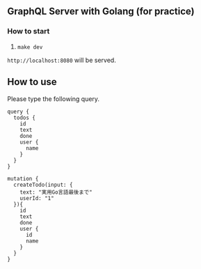 ## GraphQL Server with Golang (for practice)

### How to start

1. `make dev`

`http://localhost:8080` will be served.

## How to use

Please type the following query.

```
query {
  todos {
    id
    text
    done
    user {
      name
    }
  }
}
```

```
mutation {
  createTodo(input: {
    text: "実用Go言語最後まで"
    userId: "1"
  }){
    id
    text
    done
    user {
      id
      name
    }
  }
}
```
